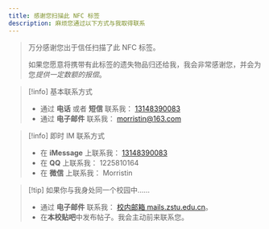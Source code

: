 ```yaml
---
title: 感谢您扫描此 NFC 标签
description: 麻烦您通过以下方式与我取得联系
---
```


> 万分感谢您出于信任扫描了此 NFC 标签。
>
> 如果您愿意将携带有此标签的遗失物品归还给我，我会非常感谢您，并会为您*提供一定数额的报偿*。

> [!info] 基本联系方式
>
> - 通过 **电话** 或者 **短信** 联系我： [13148390083](tel://13148390083)
> - 通过 **电子邮件** 联系我： [morristin@163.com](mailto://morristin@163.com)

> [!info] 即时 IM 联系方式
>
> - 在 **iMessage** 上联系我： [13148390083](sms://13148390083)
> - 在 **QQ** 上联系我： 1225810164
> - 在 **微信** 上联系我： Morristin

> [!tip] 如果你与我身处同一个校园中……
>
> - 通过 **电子邮件** 联系我： [校内邮箱 mails.zstu.edu.cn](mailto://2025337621292@mails.zstu.edu.cn)。
> - 在**本校贴吧**中发布帖子。我会主动前来联系您。
